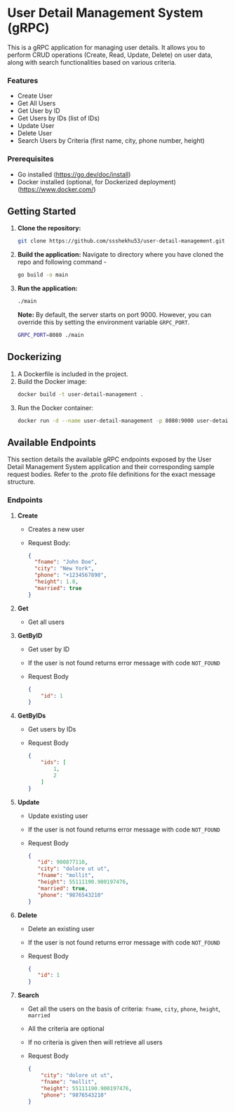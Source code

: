 # User Detail Management System (gRPC)

This is a gRPC application for managing user details. It allows you to perform CRUD operations (Create, Read, Update, Delete) on user data, along with search functionalities based on various criteria.

### Features

- Create User
- Get All Users
- Get User by ID
- Get Users by IDs (list of IDs)
- Update User
- Delete User
- Search Users by Criteria (first name, city, phone number, height)

### Prerequisites

- Go installed (https://go.dev/doc/install)
- Docker installed (optional, for Dockerized deployment) (https://www.docker.com/)

## Getting Started

1. **Clone the repository:**
    ```bash
    git clone https://github.com/ssshekhu53/user-detail-management.git
    ```
   
2. **Build the application:**
Navigate to directory where you have cloned the repo and following command -
    ```bash
    go build -o main
    ```
   
3. **Run the application:**
    ```bash
    ./main 
    ```
    
    **Note:** By default, the server starts on port 9000. However, you can override this by setting the environment variable `GRPC_PORT`.
    ```bash
    GRPC_PORT=8080 ./main 
    ```
   
## Dockerizing
1. A Dockerfile is included in the project.
2. Build the Docker image:
    ```bash
    docker build -t user-detail-management . 
    ```
3. Run the Docker container:
    ```bash
    docker run -d --name user-detail-management -p 8080:9000 user-detail-management 
    ```

## Available Endpoints
This section details the available gRPC endpoints exposed by the User Detail Management System application and their corresponding sample request bodies. Refer to the .proto file definitions for the exact message structure.

### Endpoints

1. **Create**

   - Creates a new user 
   - Request Body:

        ```json
        {
          "fname": "John Doe",
          "city": "New York",
          "phone": "+1234567890",
          "height": 1.8,
          "married": true
        }
        ```
   
2. **Get**

   - Get all users

3. **GetByID**

   - Get user by ID
   - If the user is not found returns error message with code `NOT_FOUND`
   - Request Body

     ```json
     {
         "id": 1
     }
     ```

4. **GetByIDs**

   - Get users by IDs
   - Request Body

      ```json
      {
          "ids": [
              1,
              2
          ]
      }
      ```
     
5. **Update**

   - Update existing user
   - If the user is not found returns error message with code `NOT_FOUND`
   - Request Body

      ```json
      {
         "id": 900877110,
         "city": "dolore ut ut",
         "fname": "mollit",
         "height": 55111190.900197476,
         "married": true,
         "phone": "9876543210"
      }
      ```
   
6. **Delete**

   - Delete an existing user
   - If the user is not found returns error message with code `NOT_FOUND`
   - Request Body

      ```json
      {
         "id": 1
      }
      ```

7. **Search**

   - Get all the users on the basis of criteria: `fname`, `city`, `phone`, `height`, `married`
   - All the criteria are optional
   - If no criteria is given then will retrieve all users
   - Request Body

      ```json
      {
          "city": "dolore ut ut",
          "fname": "mollit",
          "height": 55111190.900197476,
          "phone": "9876543210"
      }
      ```

